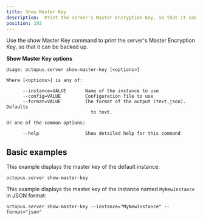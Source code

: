 ```yaml
---
title: Show Master Key
description:  Print the server's Master Encryption Key, so that it can be backed up
position: 192
---
```


Use the show Master Key command to print the server's Master Encryption Key, so that it can be backed up.

**Show Master Key options**

```text
Usage: octopus.server show-master-key [<options>]

Where [<options>] is any of:

      --instance=VALUE       Name of the instance to use
      --config=VALUE         Configuration file to use
      --format=VALUE         The format of the output (text,json). Defaults
                               to text.

Or one of the common options:

      --help                 Show detailed help for this command
```

## Basic examples

This example displays the master key of the default instance:

```text
octopus.server show-master-key
```

This example displays the master key of the instance named `MyNewInstance` in JSON format:

```text
octopus.server show-master-key --instance="MyNewInstance" --format="json"
```
